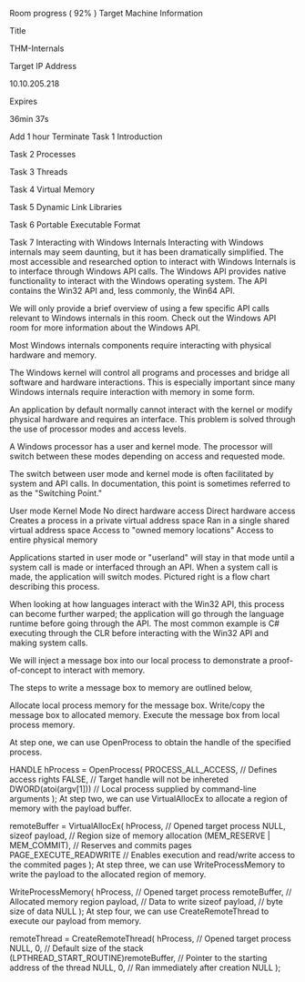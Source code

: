 Room progress ( 92% )
Target Machine Information

Title

THM-Internals

Target IP Address

10.10.205.218


Expires

36min 37s


Add 1 hour
Terminate
Task 1
Introduction









Task 2
Processes
























































Task 3
Threads















Task 4
Virtual Memory






















Task 5
Dynamic Link Libraries















Task 6
Portable Executable Format





































Task 7
Interacting with Windows Internals
Interacting with Windows internals may seem daunting, but it has been dramatically simplified. The most accessible and researched option to interact with Windows Internals is to interface through Windows API calls. The Windows API provides native functionality to interact with the Windows operating system. The API contains the Win32 API and, less commonly, the Win64 API.

We will only provide a brief overview of using a few specific API calls relevant to Windows internals in this room. Check out the Windows API room for more information about the Windows API.

Most Windows internals components require interacting with physical hardware and memory.

The Windows kernel will control all programs and processes and bridge all software and hardware interactions. This is especially important since many Windows internals require interaction with memory in some form.

An application by default normally cannot interact with the kernel or modify physical hardware and requires an interface. This problem is solved through the use of processor modes and access levels.

A Windows processor has a user and kernel mode. The processor will switch between these modes depending on access and requested mode.


The switch between user mode and kernel mode is often facilitated by system and API calls. In documentation, this point is sometimes referred to as the "Switching Point."

User mode	Kernel Mode
No direct hardware access
Direct hardware access
Creates a process in a private virtual address space
Ran in a single shared virtual address space
Access to "owned memory locations"
Access to entire physical memory

Applications started in user mode or "userland" will stay in that mode until a system call is made or interfaced through an API. When a system call is made, the application will switch modes. Pictured right is a flow chart describing this process.


When looking at how languages interact with the Win32 API, this process can become further warped; the application will go through the language runtime before going through the API. The most common example is C# executing through the CLR before interacting with the Win32 API and making system calls.



We will inject a message box into our local process to demonstrate a proof-of-concept to interact with memory.

The steps to write a message box to memory are outlined below,

Allocate local process memory for the message box.
Write/copy the message box to allocated memory.
Execute the message box from local process memory.

At step one, we can use OpenProcess to obtain the handle of the specified process.

HANDLE hProcess = OpenProcess(
	PROCESS_ALL_ACCESS, // Defines access rights
	FALSE, // Target handle will not be inhereted
	DWORD(atoi(argv[1])) // Local process supplied by command-line arguments 
);
At step two, we can use VirtualAllocEx to allocate a region of memory with the payload buffer.

remoteBuffer = VirtualAllocEx(
	hProcess, // Opened target process
	NULL, 
	sizeof payload, // Region size of memory allocation
	(MEM_RESERVE | MEM_COMMIT), // Reserves and commits pages
	PAGE_EXECUTE_READWRITE // Enables execution and read/write access to the commited pages
);
At step three, we can use WriteProcessMemory to write the payload to the allocated region of memory.

WriteProcessMemory(
	hProcess, // Opened target process
	remoteBuffer, // Allocated memory region
	payload, // Data to write
	sizeof payload, // byte size of data
	NULL
);
At step four, we can use CreateRemoteThread to execute our payload from memory.


remoteThread = CreateRemoteThread(
	hProcess, // Opened target process
	NULL, 
	0, // Default size of the stack
	(LPTHREAD_START_ROUTINE)remoteBuffer, // Pointer to the starting address of the thread
	NULL, 
	0, // Ran immediately after creation
	NULL
); 

